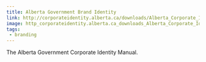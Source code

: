 ```yaml
---
title: Alberta Government Brand Identity
link: http://corporateidentity.alberta.ca/downloads/Alberta_Corporate_Identity_Manual.pdf
image: http_corporateidentity.alberta.ca_downloads_Alberta_Corporate_Identity_Manual.pdf.jpg
tags:
 - branding
---
```


The Alberta Government Corporate Identity Manual.

